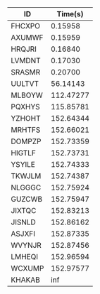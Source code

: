 |ID|Time(s)|
|-|-|
|FHCXPO|0.15958|
|AXUMWF|0.15959|
|HRQJRI|0.16840|
|LVMDNT|0.17030|
|SRASMR|0.20700|
|UULTVT|56.14143|
|MLBOYW|112.47277|
|PQXHYS|115.85781|
|YZHOHT|152.64344|
|MRHTFS|152.66021|
|DOMPZP|152.73359|
|HIGTLF|152.73731|
|YSYILE|152.74333|
|TKWJLM|152.74387|
|NLGGGC|152.75924|
|GUZCWB|152.75947|
|JIXTQC|152.83213|
|JISNLD|152.86162|
|ASJXFI|152.87335|
|WVYNJR|152.87456|
|LMHEQI|152.96594|
|WCXUMP|152.97577|
|KHAKAB|inf|
